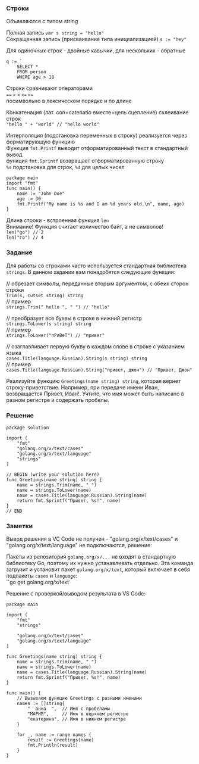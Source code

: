 ### Строки  

Объявляются с типом string  

Полная запись `var s string = "hello"`  
Сокращенная запись (присваивание типа инициализацией) `s := "hey"` 

Для одиночных строк - двойные кавычки, для нескольких - обратные  
```
q := `
	SELECT *
	FROM person
	WHERE age > 18
```  

Строки сравнивают операторами   
`==` `>` `<` `<=` `>=`  
посимвольно в лексическом порядке и по длине  

Конкатенация (лат. con+catenatio вместе+цепь сцепление) склеивание строк    
`"hello " + "world" // "hello world"`  

Интерполяция (подстановка переменных в строку) реализуется через форматирующую функцию    
Функция `fmt.Printf` выводит отформатированный текст в стандартный вывод  
функция `fmt.Sprintf` возвращает отформатированную строку  
`%s` подстановка для строк, `%d` для целых чисел  
```
package main
import "fmt"
func main() {
    name := "John Doe"
    age := 30
    fmt.Printf("My name is %s and I am %d years old.\n", name, age)
}
```  

Длина строки - встроенная функция `len`  
Внимание! Функция считает количество байт, а не символов!  
`len("go") // 2`  
`len("го") // 4`  

### Задание  

Для работы со строками часто используется стандартная библиотека `strings`. В данном задании вам понадобятся следующие функции:  

// обрезает символы, переданные вторым аргументом, с обеих сторон строки  
`Trim(s, cutset string) string`  
// пример  
`strings.Trim(" hello ", " ") // "hello"`  

// преобразует все буквы в строке в нижний регистр  
`strings.ToLower(s string) string`  
// пример  
`strings.ToLower("пРиВеТ") // "привет"`  

// озаглавливает первую букву в каждом слове в строке с указанием языка  
`cases.Title(language.Russian).String(s string) string`  
// пример  
`cases.Title(language.Russian).String("привет, джон") // "Привет, Джон"`  

Реализуйте функцию `Greetings(name string) string`, которая вернет строку-приветствие. Например, при передаче имени Иван, возвращается Привет, Иван!. Учтите, что имя может быть написано в разном регистре и содержать пробелы.  

### Решение

```
package solution

import (
	"fmt"
	"golang.org/x/text/cases"
	"golang.org/x/text/language"
	"strings"
)

// BEGIN (write your solution here)
func Greetings(name string) string {
    name = strings.Trim(name, " ")
	name = strings.ToLower(name)
	name = cases.Title(language.Russian).String(name)
    return fmt.Sprintf("Привет, %s!", name)
}
// END
```

### Заметки  

Вывод решения в VC Code не получен - "golang.org/x/text/cases" и "golang.org/x/text/language" не подключаются, решение:  

Пакеты из репозитория `golang.org/x/...` не входят в стандартную библиотеку Go, поэтому их нужно устанавливать отдельно. Эта команда загрузит и установит пакет `golang.org/x/text`, который включает в себя подпакеты `cases` и `language`:  
``go get golang.org/x/text`  

Решение с проверкой/выводом результата в VS Code:  

```
package main

import (
	"fmt"
	"strings"

	"golang.org/x/text/cases"
	"golang.org/x/text/language"
)

func Greetings(name string) string {
	name = strings.Trim(name, " ")
	name = strings.ToLower(name)
	name = cases.Title(language.Russian).String(name)
	return fmt.Sprintf("Привет, %s!", name)
}

func main() {
	// Вызываем функцию Greetings с разными именами
	names := []string{
		"  анна  ",  // Имя с пробелами
		"МАРИЯ",     // Имя в верхнем регистре
		"екатерина", // Имя в нижнем регистре
	}

	for _, name := range names {
		result := Greetings(name)
		fmt.Println(result)
	}
}
```






